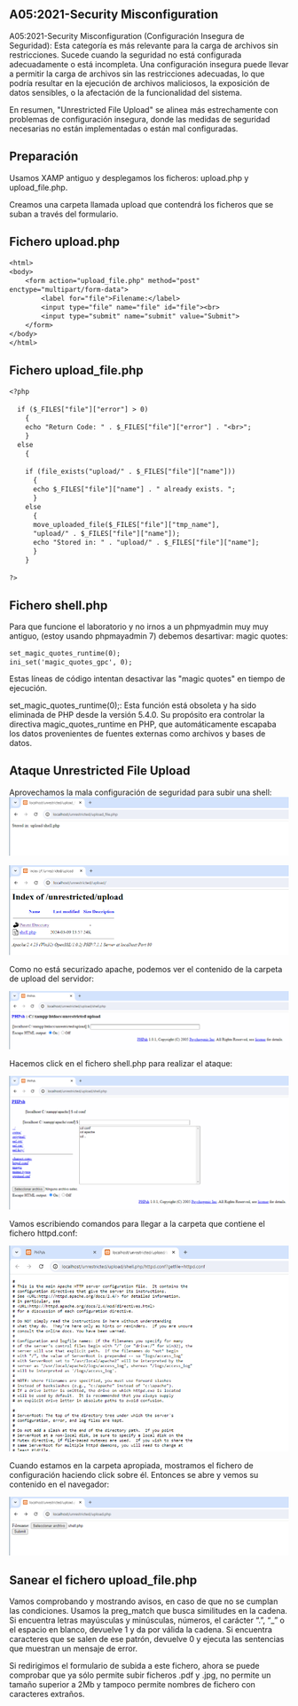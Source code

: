 

## A05:2021-Security Misconfiguration
A05:2021-Security Misconfiguration (Configuración Insegura de Seguridad): Esta categoría es más relevante para la carga de archivos sin restricciones. Sucede cuando la seguridad no está configurada adecuadamente o está incompleta. Una configuración insegura puede llevar a permitir la carga de archivos sin las restricciones adecuadas, lo que podría resultar en la ejecución de archivos maliciosos, la exposición de datos sensibles, o la afectación de la funcionalidad del sistema.

En resumen, "Unrestricted File Upload" se alinea más estrechamente con problemas de configuración insegura, donde las medidas de seguridad necesarias no están implementadas o están mal configuradas.


## Preparación
Usamos XAMP antiguo y desplegamos los ficheros: upload.php y upload_file.php.

Creamos una carpeta llamada upload que contendrá los ficheros que se suban a través del formulario.


## Fichero upload.php
```
<html>
<body>
	<form action="upload_file.php" method="post" enctype="multipart/form-data">
		<label for="file">Filename:</label>
		<input type="file" name="file" id="file"><br>
		<input type="submit" name="submit" value="Submit">
	</form>
</body>
</html>
```

## Fichero upload_file.php
```
<?php

  if ($_FILES["file"]["error"] > 0)
    {
    echo "Return Code: " . $_FILES["file"]["error"] . "<br>";
    }
  else
    {

    if (file_exists("upload/" . $_FILES["file"]["name"]))
      {
      echo $_FILES["file"]["name"] . " already exists. ";
      }
    else
      {
      move_uploaded_file($_FILES["file"]["tmp_name"],
      "upload/" . $_FILES["file"]["name"]);
      echo "Stored in: " . "upload/" . $_FILES["file"]["name"];
      }
    }

?>
```

## Fichero shell.php
Para que funcione el laboratorio y no irnos a un phpmyadmin muy muy antiguo, (estoy usando phpmayadmin 7) debemos desartivar: magic quotes:
```
set_magic_quotes_runtime(0);
ini_set('magic_quotes_gpc', 0);
```
Estas líneas de código intentan desactivar las "magic quotes" en tiempo de ejecución.

set_magic_quotes_runtime(0);: Esta función está obsoleta y ha sido eliminada de PHP desde la versión 5.4.0. Su propósito era controlar la directiva magic_quotes_runtime en PHP, que automáticamente escapaba los datos provenientes de fuentes externas como archivos y bases de datos.



## Ataque Unrestricted File Upload
Aprovechamos la mala configuración de seguridad para subir una shell:
![](capturas/unrestricted-file-upload-lab1.png)

![](capturas/unrestricted-file-upload-lab1-2.png)

Como no está securizado apache, podemos ver el contenido de la carpeta de upload del
servidor:

![](capturas/unrestricted-file-upload-lab1-3.png)


Hacemos click en el fichero shell.php para realizar el ataque:

![](capturas/unrestricted-file-upload-lab1-4.png)

Vamos escribiendo comandos para llegar a la carpeta que contiene el fichero httpd.conf:

![](capturas/unrestricted-file-upload-lab1-5.png)

Cuando estamos en la carpeta apropiada, mostramos el fichero de configuración
haciendo click sobre él. Entonces se abre y vemos su contenido en el navegador:

![](capturas/unrestricted-file-upload-lab1-6.png)


## Sanear el fichero upload_file.php
Vamos comprobando y mostrando avisos, en caso de que no se cumplan las condiciones. Usamos la preg_match que busca similitudes en la cadena. Si encuentra letras mayúsculas y minúsculas, números, el carácter “.”, “_” o el espacio en blanco, devuelve 1 y da por válida la cadena. Si encuentra caracteres que se salen de ese patrón, devuelve 0 y ejecuta las sentencias que muestran un mensaje de error.


Si redirigimos el formulario de subida a este fichero, ahora se puede comprobar que ya sólo permite subir ficheros .pdf y .jpg, no permite un tamaño superior a 2Mb y tampoco permite nombres de fichero con caracteres extraños.

